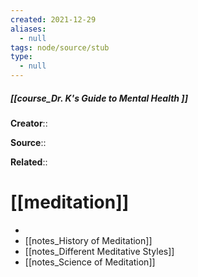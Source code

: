 ```yaml
---
created: 2021-12-29 
aliases:
  - null
tags: node/source/stub
type:
  - null 
---
```


##### [[course_Dr. K's Guide to Mental Health ]]
 **Creator**:: 
 
**Source**::

**Related**:: 

# [[meditation]]
- 
- [[notes_History of Meditation]]
- [[notes_Different Meditative Styles]]
- [[notes_Science of Meditation]]